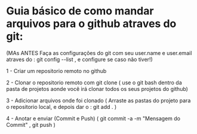 # Guia básico de como mandar arquivos para o github atraves do git:
(MAs ANTES Faça as configurações do git com seu user.name e user.email atraves do : git config --list , e configure se caso não tiver!)

1 -  Criar um repositorio remoto no github

2 - Clonar o repositorio remoto com git clone ( use o git bash dentro da pasta de projetos aonde você irá clonar todos os seus projetos do github) 

3 - Adicionar arquivos onde foi clonado  ( Arraste as pastas do projeto para o repositorio local, e depois dar o : git add . ) 

4 - Anotar e enviar (Commit e Push) ( git commit -a -m "Mensagem do Commit" , git push )

